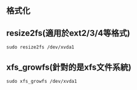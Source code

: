 ## 格式化

## resize2fs(適用於ext2/3/4等格式)
```
sudo resize2fs /dev/xvda1
```

## xfs_growfs(針對的是xfs文件系統)
```
sudo xfs_growfs /dev/xvda1
```